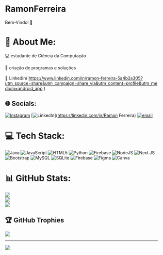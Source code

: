 # RamonFerreira
Bem-Vindo! 👋

# 💫 About Me:
💻 estudante de Ciência da Computação<br><br>🧠 criação de programas e soluções<br><br>💼 Linkedin( https://www.linkedin.com/in/ramon-ferreira-5a4b3a305?utm_source=share&utm_campaign=share_via&utm_content=profile&utm_medium=android_app )


## 🌐 Socials:
[![Instagram](https://img.shields.io/badge/Instagram-%23E4405F.svg?logo=Instagram&logoColor=white)](https://instagram.com/ramonfmds) [![LinkedIn](https://img.shields.io/badge/LinkedIn-%230077B5.svg?logo=linkedin&logoColor=white)](https://linkedin.com/in/Ramon Ferreira) [![email](https://img.shields.io/badge/Email-D14836?logo=gmail&logoColor=white)](mailto:ramonferreirams11@gmail.com) 

# 💻 Tech Stack:
![Java](https://img.shields.io/badge/java-%23ED8B00.svg?style=for-the-badge&logo=openjdk&logoColor=white) ![JavaScript](https://img.shields.io/badge/javascript-%23323330.svg?style=for-the-badge&logo=javascript&logoColor=%23F7DF1E) ![HTML5](https://img.shields.io/badge/html5-%23E34F26.svg?style=for-the-badge&logo=html5&logoColor=white) ![Python](https://img.shields.io/badge/python-3670A0?style=for-the-badge&logo=python&logoColor=ffdd54) ![Firebase](https://img.shields.io/badge/firebase-%23039BE5.svg?style=for-the-badge&logo=firebase) ![NodeJS](https://img.shields.io/badge/node.js-6DA55F?style=for-the-badge&logo=node.js&logoColor=white) ![Next JS](https://img.shields.io/badge/Next-black?style=for-the-badge&logo=next.js&logoColor=white) ![Bootstrap](https://img.shields.io/badge/bootstrap-%238511FA.svg?style=for-the-badge&logo=bootstrap&logoColor=white) ![MySQL](https://img.shields.io/badge/mysql-4479A1.svg?style=for-the-badge&logo=mysql&logoColor=white) ![SQLite](https://img.shields.io/badge/sqlite-%2307405e.svg?style=for-the-badge&logo=sqlite&logoColor=white) ![Firebase](https://img.shields.io/badge/firebase-a08021?style=for-the-badge&logo=firebase&logoColor=ffcd34) ![Figma](https://img.shields.io/badge/figma-%23F24E1E.svg?style=for-the-badge&logo=figma&logoColor=white) ![Canva](https://img.shields.io/badge/Canva-%2300C4CC.svg?style=for-the-badge&logo=Canva&logoColor=white)
# 📊 GitHub Stats:
![](https://github-readme-stats.vercel.app/api?username=RamonFerreira1&theme=dark&hide_border=false&include_all_commits=false&count_private=false)<br/>
![](https://nirzak-streak-stats.vercel.app/?user=RamonFerreira1&theme=dark&hide_border=false)<br/>
![](https://github-readme-stats.vercel.app/api/top-langs/?username=RamonFerreira1&theme=dark&hide_border=false&include_all_commits=false&count_private=false&layout=compact)

## 🏆 GitHub Trophies
![](https://github-profile-trophy.vercel.app/?username=RamonFerreira1&theme=radical&no-frame=false&no-bg=false&margin-w=4)

---
[![](https://visitcount.itsvg.in/api?id=RamonFerreira1&icon=0&color=0)](https://visitcount.itsvg.in)

<!-- Proudly created with GPRM ( https://gprm.itsvg.in ) -->

